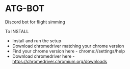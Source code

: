 # ATG-BOT
Discord bot for flight simming


To INSTALL

- Install and run the setup
- Download chromedriver matching your chrome version
- Find your chrome version here - chrome://settings/help
- Download chromedriver here - https://chromedriver.chromium.org/downloads
